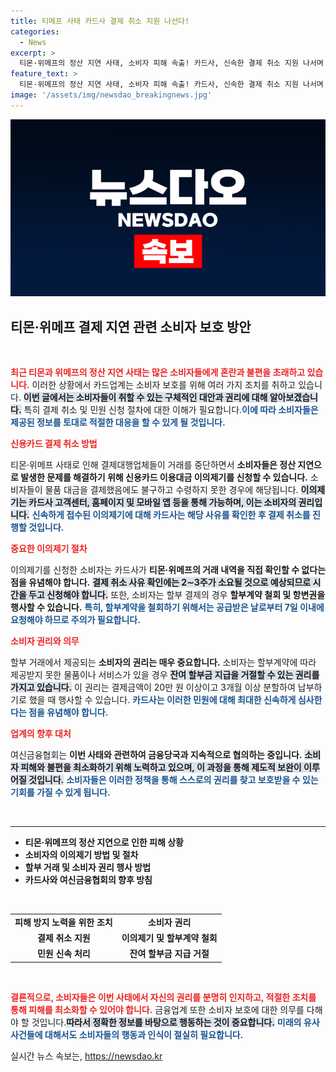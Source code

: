 ```yaml
---
title: 티메프 사태 카드사 결제 취소 지원 나선다!
categories:
  - News
excerpt: >
  티몬·위메프의 정산 지연 사태, 소비자 피해 속출! 카드사, 신속한 결제 취소 지원 나서며 민원 처리에 총력. 소비자들이 알아야 할 권리 및 이의제기 방법을 공개합니다. 클릭해 더 많은 정보를 확인하세요!
feature_text: >
  티몬·위메프의 정산 지연 사태, 소비자 피해 속출! 카드사, 신속한 결제 취소 지원 나서며 민원 처리에 총력. 소비자들이 알아야 할 권리 및 이의제기 방법을 공개합니다. 클릭해 더 많은 정보를 확인하세요!
image: '/assets/img/newsdao_breakingnews.jpg'
---
```


<p><img src="/assets/img/newsdao_breakingnews.jpg" alt="implanttips 속보" /></p>

<h2 data-ke-size="size26">티몬·위메프 결제 지연 관련 소비자 보호 방안</h2>

<p data-ke-size="size16">&nbsp;</p>

<p><b><span style="color: #ee2323;">최근 티몬과 위메프의 정산 지연 사태는 많은 소비자들에게 혼란과 불편을 초래하고 있습니다.</span></b> 이러한 상황에서 카드업계는 소비자 보호를 위해 여러 가지 조치를 취하고 있습니다. <b><span style="background-color: #21538527;">이번 글에서는 소비자들이 취할 수 있는 구체적인 대안과 권리에 대해 알아보겠습니다.</span></b> 특히 결제 취소 및 민원 신청 절차에 대한 이해가 필요합니다.<b><span style="color: #1a5490;">이에 따라 소비자들은 제공된 정보를 토대로 적절한 대응을 할 수 있게 될 것입니다.</span></b></p>

<p><b><span style="color: #ee2323;">신용카드 결제 취소 방법</span></b></p>

<p>티몬·위메프 사태로 인해 결제대행업체들이 거래를 중단하면서 <b>소비자들은 정산 지연으로 발생한 문제를 해결하기 위해 신용카드 이용대금 이의제기를 신청할 수 있습니다.</b> 소비자들이 물품 대금을 결제했음에도 불구하고 수령하지 못한 경우에 해당됩니다. <b><span style="background-color: #21538527;">이의제기는 카드사 고객센터, 홈페이지 및 모바일 앱 등을 통해 가능하며, 이는 소비자의 권리입니다.</span></b> <b><span style="color: #1a5490;">신속하게 접수된 이의제기에 대해 카드사는 해당 사유를 확인한 후 결제 취소를 진행할 것입니다.</span></b></p>

<p><b><span style="color: #ee2323;">중요한 이의제기 절차</span></b></p>

<p>이의제기를 신청한 소비자는 카드사가 <b>티몬·위메프의 거래 내역을 직접 확인할 수 없다는 점을 유념해야 합니다.</b> <b><span style="background-color: #21538527;">결제 취소 사유 확인에는 2∼3주가 소요될 것으로 예상되므로 시간을 두고 신청해야 합니다.</span></b> 또한, 소비자는 할부 결제의 경우 <b>할부계약 철회 및 항변권을 행사할 수 있습니다.</b> <b><span style="color: #1a5490;">특히, 할부계약을 철회하기 위해서는 공급받은 날로부터 7일 이내에 요청해야 하므로 주의가 필요합니다.</span></b></p>

<p><b><span style="color: #ee2323;">소비자 권리와 의무</span></b></p>

<p>할부 거래에서 제공되는 <b>소비자의 권리는 매우 중요합니다.</b> 소비자는 할부계약에 따라 제공받지 못한 물품이나 서비스가 있을 경우 <b><span style="background-color: #21538527;">잔여 할부금 지급을 거절할 수 있는 권리를 가지고 있습니다.</span></b> 이 권리는 결제금액이 20만 원 이상이고 3개월 이상 분할하여 납부하기로 했을 때 행사할 수 있습니다. <b><span style="color: #1a5490;">카드사는 이러한 민원에 대해 최대한 신속하게 심사한다는 점을 유념해야 합니다.</span></b></p>

<p><b><span style="color: #ee2323;">업계의 향후 대처</span></b></p>

<p>여신금융협회는 <b>이번 사태와 관련하여 금융당국과 지속적으로 협의하는 중입니다.</b> <b><span style="background-color: #21538527;">소비자 피해와 불편을 최소화하기 위해 노력하고 있으며, 이 과정을 통해 제도적 보완이 이루어질 것입니다.</span></b> <b><span style="color: #1a5490;">소비자들은 이러한 정책을 통해 스스로의 권리를 찾고 보호받을 수 있는 기회를 가질 수 있게 됩니다.</span></b></p>

<p data-ke-size="size16">&nbsp;</p>

<hr>

<ul>
    <li><b>티몬·위메프의 정산 지연으로 인한 피해 상황</b></li>
    <li><b>소비자의 이의제기 방법 및 절차</b></li>
    <li><b>할부 거래 및 소비자 권리 행사 방법</b></li>
    <li><b>카드사와 여신금융협회의 향후 방침</b></li>
</ul>

<p data-ke-size="size16">&nbsp;</p>

<table style="width: 100%; border-collapse: collapse;">
    <tr>
        <td style="text-align: center; height: 17px;"><b>피해 방지 노력을 위한 조치</b></td>
        <td style="text-align: center; height: 17px;"><b>소비자 권리</b></td>
    </tr>
    <tr>
        <td style="text-align: center; height: 17px;"><b>결제 취소 지원</b></td>
        <td style="text-align: center; height: 17px;"><b>이의제기 및 할부계약 철회</b></td>
    </tr>
    <tr>
        <td style="text-align: center; height: 17px;"><b>민원 신속 처리</b></td>
        <td style="text-align: center; height: 17px;"><b>잔여 할부금 지급 거절</b></td>
    </tr>
</table>

<p data-ke-size="size16">&nbsp;</p>

<p><b><span style="color: #ee2323;">결론적으로, 소비자들은 이번 사태에서 자신의 권리를 분명히 인지하고, 적절한 조치를 통해 피해를 최소화할 수 있어야 합니다.</span></b> 금융업계 또한 소비자 보호에 대한 의무를 다해야 할 것입니다.<b><span style="background-color: #21538527;">따라서 정확한 정보를 바탕으로 행동하는 것이 중요합니다.</span></b> <b><span style="color: #1a5490;">미래의 유사 사건들에 대해서도 소비자들의 행동과 인식이 절실히 필요합니다.</span></b></p>
실시간 뉴스 속보는, <a href="https://newsdao.kr" rel="dofollow">https://newsdao.kr</a>


